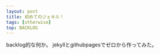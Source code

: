 ```yaml
---
layout: post
title: 初めてのジェキル！
tags: [otherwise]
top: BACKLOG
---
```

backlog的な何か。
jekyllとgithubpagesでゼロから作ってみた。

